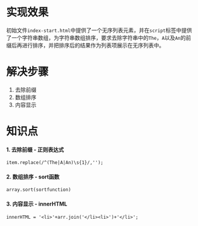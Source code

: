 # 实现效果

初始文件`index-start.html`中提供了一个无序列表元素，并在`script`标签中提供了一个字符串数组，为字符串数组排序，要求去除字符串中的`The`，`A`以及`An`的前缀后再进行排序，并把排序后的结果作为列表项展示在无序列表中。



# 解决步骤

1. 去除前缀
2. 数组排序
3. 内容显示



# 知识点

#### 1. 去除前缀 - 正则表达式

`item.replace(/^(The|A|An)\s{1}/,'');`

#### 2. 数组排序 - sort函数

`array.sort(sortfunction)`

#### 3. 内容显示 - innerHTML

`innerHTML = '<li>'+arr.join('</li><li>')+'</li>';`

